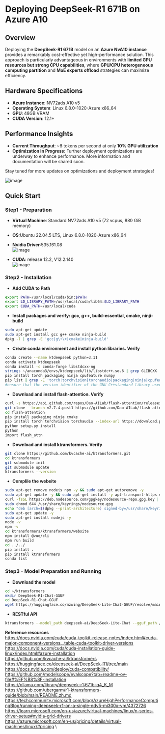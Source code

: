 # Deploying DeepSeek-R1 671B on Azure A10

## Overview
Deploying the **DeepSeek-R1 671B** model on an **Azure NvA10 instance** provides a remarkably cost-effective yet high-performance solution. 
This approach is particularly advantageous in environments with **limited GPU resources but strong CPU capabilities**, where **GPU/CPU heterogeneous computing partition** and **MoE experts offload** strategies can maximize efficiency.
## Hardware Specifications
- **Azure Instance**: NV72ads A10 v5
- **Operating System**: Linux 6.8.0-1020-Azure x86_64
- **GPU**: 48GB VRAM
- **CUDA Version**: 12.1+

## Performance Insights
- **Current Throughput**: ~8 tokens per second at only **10% GPU utilization**
- **Optimization in Progress**: Further deployment optimizations are underway to enhance performance. More information and documentation will be shared soon.

Stay tuned for more updates on optimizations and deployment strategies!

![image](https://github.com/user-attachments/assets/0d18299b-4837-4e32-ade6-e55ab7c8eb70)



## Quick Start

### Step1 - Preparation
- **Virtual Machine**: Standard NV72ads A10 v5 (72 vcpus, 880 GiB memory)
- **OS**:Ubuntu 22.04.5 LTS, Linux 6.8.0-1020-Azure x86_64
- **Nvidia Driver**:535.161.08 \
![image](https://github.com/user-attachments/assets/7a568c2f-c262-4a29-9a96-8291f5005dea)

- **CUDA**: release 12.2, V12.2.140 \
![image](https://github.com/user-attachments/assets/b40e0b50-cddc-40fd-8138-67bff067426c)



### Step2 - Installation
- **Add CUDA to Path**
```bash
export PATH=/usr/local/cuda/bin:$PATH
export LD_LIBRARY_PATH=/usr/local/cuda/lib64:$LD_LIBRARY_PATH
export CUDA_PATH=/usr/local/cuda
```

- **Install packages and verify: gcc, g++, build-essential, cmake, ninji-build**
```bash
sudo apt-get update
sudo apt-get install gcc g++ cmake ninja-build
dpkg -l | grep -E 'gcc|g\+\+|cmake|ninja-build'
```

- **Create conda environment and install python libraries. Verify**
```bash
conda create --name ktdeepseek python=3.11
conda activate ktdeepseek
conda install -c conda-forge libstdcxx-ng
strings ~/anaconda3/envs/ktdeepseek/lib/libstdc++.so.6 | grep GLIBCXX
pip install torch packaging ninja cpufeature numpy
pip list | grep -E 'torch|torchvision|torchaudio|packaging|ninja|cpufeature|numpy'
#ensure that the version identifier of the GNU C++standard library used by Anaconda includes GLIBCXX-3.4.32
```

- **Download and install flash-attention. Verify**
```bash
curl -s https://api.github.com/repos/Dao-AILab/flash-attention/releases | grep "tag_name" | head -1
git clone --branch v2.7.4.post1 https://github.com/Dao-AILab/flash-attention.git
cd flash-attention
pip install packaging ninja cmake
pip install torch torchvision torchaudio --index-url https://download.pytorch.org/whl/cu126
python setup.py install
python
import flash_attn
```

- **Download and install ktransformers. Verify**
```bash
git clone https://github.com/kvcache-ai/ktransformers.git
cd ktransformers
git submodule init
git submodule update
ktransformers --version
```

- **Complile the website**
```bash
sudo apt-get remove nodejs npm -y && sudo apt-get autoremove -y
sudo apt-get update -y && sudo apt-get install -y apt-transport-https ca-certificates curl gnupg
curl -fsSL https://deb.nodesource.com/gpgkey/nodesource-repo.gpg.key | sudo gpg --dearmor -o /usr/share/keyrings/nodesource.gpg
sudo chmod 644 /usr/share/keyrings/nodesource.gpg
echo "deb [arch=$(dpkg --print-architecture) signed-by=/usr/share/keyrings/nodesource.gpg] https://deb.nodesource.com/node_23.x nodistro main" | sudo tee /etc/apt/sources.list.d/nodesource.list
sudo apt-get update -y
sudo apt-get install nodejs -y
node -v
npm -v
cd ktransformers/ktransformers/website
npm install @vue/cli
npm run build
cd ../../
pip install .
pip install ktransformers
conda list
```

### Step3 - Model Preparation and Running
- **Download the model**
```bash
cd ~/ktransformers
mkdir DeepSeek-R1-Chat-GGUF
cd DeepSeek-R1-Chat-GGUF
wget https://huggingface.co/mzwing/DeepSeek-Lite-Chat-GGUF/resolve/main/DeepSeek-Lite-Chat.Q4_K_M.gguf -O DeepSeek-Lite-Chat.Q4_K_M.gguf
```
- **RESTful API**
```bash
ktransformers --model_path deepseek-ai/DeepSeek-Lite-Chat --gguf_path /path/to/DeepSeek-Lite-Chat-GGUF  --port 10002 --web True
```



**Reference resources**\
https://docs.nvidia.com/cuda/cuda-toolkit-release-notes/index.html#cuda-major-component-versions__table-cuda-toolkit-driver-versions \
https://docs.nvidia.com/cuda/cuda-installation-guide-linux/index.html#azure-installation \
https://github.com/kvcache-ai/ktransformers \
https://huggingface.co/deepseek-ai/DeepSeek-R1/tree/main \
https://docs.nvidia.com/deploy/cuda-compatibility/ \
https://github.com/modelscope/evalscope?tab=readme-ov-file#%EF%B8%8F-installation \
https://ollama.com/library/deepseek-r1:671b-q4_K_M \
https://github.com/ubergarm/r1-ktransformers-guide/blob/main/README.zh.md \
https://techcommunity.microsoft.com/blog/AzureHighPerformanceComputingBlog/running-deepseek-r1-on-a-single-ndv5-mi300x-vm/4372726 \
https://learn.microsoft.com/en-us/azure/virtual-machines/linux/n-series-driver-setup#nvidia-grid-drivers \
https://azure.microsoft.com/en-us/pricing/details/virtual-machines/linux/#pricing \
